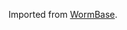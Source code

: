 [//]: # (Created by ./bin/manage_files.pl from ./species/Caenorhabditis_japonica/PRJNA12591/Caenorhabditis_japonica_PRJNA12591.assembly.html on Thu Jun 11 13:43:37 2020)
Imported from [WormBase](https://www.wormbase.org/).
